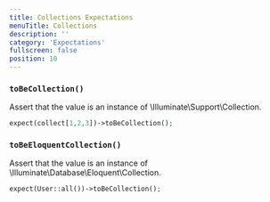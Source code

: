 ```yaml
---
title: Collections Expectations
menuTitle: Collections
description: ''
category: 'Expectations'
fullscreen: false
position: 10
---
```


### `toBeCollection()`

Assert that the value is an instance of \Illuminate\Support\Collection.

```php
expect(collect[1,2,3])->toBeCollection();
 ```

### `toBeEloquentCollection()`

Assert that the value is an instance of \Illuminate\Database\Eloquent\Collection.

```php
expect(User::all())->toBeCollection();
 ```

